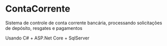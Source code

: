 # ContaCorrente
Sistema de controle de conta corrente bancária, processando solicitações de depósito, resgates e pagamentos


Usando C# + ASP.Net Core + SqlServer